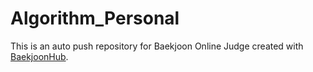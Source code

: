 # Algorithm_Personal
This is an auto push repository for Baekjoon Online Judge created with [BaekjoonHub](https://github.com/BaekjoonHub/BaekjoonHub).
